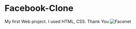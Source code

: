 # Facebook-Clone
My first Web project. I used HTML, CSS. Thank You 
![Facenet](https://user-images.githubusercontent.com/105055543/209638670-a3303a41-20c7-4c32-90d2-692b4f4b8504.PNG)
